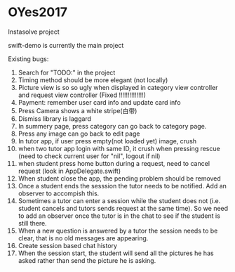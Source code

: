 # OYes2017
Instasolve project

swift-demo is currently the main project

Existing bugs:
1. Search for "TODO:" in the project
2. Timing method should be more elegant (not locally)
3. Picture view is so so ugly when displayed in category view controller and request view controller (Fixed !!!!!!!!!!!!!!)
4. Payment: remember user card info and update card info
5. Press Camera shows a white stripe(白带)
6. Dismiss library is laggard
7. In summery page, press category can go back to category page.
8. Press any image can go back to edit page
9. In tutor app, if user press empty(not loaded yet) image, crush
10. when two tutor app login with same ID, it crush when pressing rescue (need to check current user for "nil", logout if nil)
11. when student press home button during a request, need to cancel request (look in AppDelegate.swift)
12. When student close the app, the pending problem should be removed
13. Once a student ends the sesssion the tutor needs to be notified. Add an observer to accompish this.
14. Sometimes a tutor can enter a session while the student does not (i.e. student cancels and tutors sends request at the same time). So we need to add an observer once the tutor is in the chat to see if the student is still there.
15. When a new question is answered by a tutor the session needs to be clear, that is no old messages are appearing.
16. Create session based chat history
17. When the session start, the student will send all the pictures he has asked rather than send the picture he is asking. 
